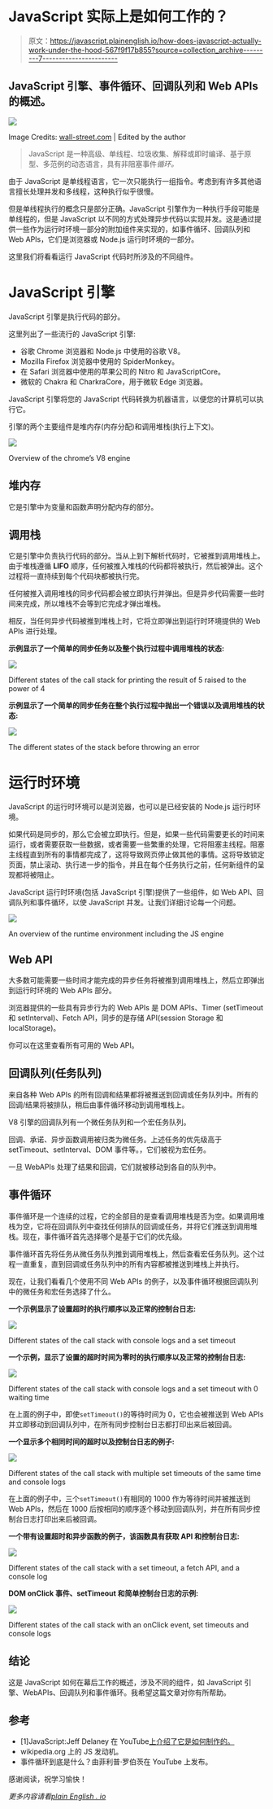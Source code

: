 # JavaScript 实际上是如何工作的？

> 原文：<https://javascript.plainenglish.io/how-does-javascript-actually-work-under-the-hood-567f9f17b855?source=collection_archive---------7----------------------->

## JavaScript 引擎、事件循环、回调队列和 Web APIs 的概述。

![](img/dc8a508015cc0b9f8e3c9572ee65452e.png)

Image Credits: [wall-street.com](https://wall-street.com/wp-content/uploads/2017/01/JavaScript.gif) | Edited by the author

> JavaScript 是一种高级、单线程、垃圾收集、解释或即时编译、基于原型、多范例的动态语言，具有非阻塞事件*循环。*

由于 JavaScript 是单线程语言，它一次只能执行一组指令。考虑到有许多其他语言擅长处理并发和多线程，这种执行似乎很慢。

但是单线程执行的概念只是部分正确。JavaScript 引擎作为一种执行手段可能是单线程的，但是 JavaScript 以不同的方式处理异步代码以实现并发。这是通过提供一些作为运行时环境一部分的附加组件来实现的，如事件循环、回调队列和 Web APIs，它们是浏览器或 Node.js 运行时环境的一部分。

这里我们将看看运行 JavaScript 代码时所涉及的不同组件。

# JavaScript 引擎

JavaScript 引擎是执行代码的部分。

这里列出了一些流行的 JavaScript 引擎:

*   谷歌 Chrome 浏览器和 Node.js 中使用的谷歌 V8。
*   Mozilla Firefox 浏览器中使用的 SpiderMonkey。
*   在 Safari 浏览器中使用的苹果公司的 Nitro 和 JavaScriptCore。
*   微软的 Chakra 和 CharkraCore，用于微软 Edge 浏览器。

JavaScript 引擎将您的 JavaScript 代码转换为机器语言，以便您的计算机可以执行它。

引擎的两个主要组件是堆内存(内存分配)和调用堆栈(执行上下文)。

![](img/fed88d3f03f26dbae1b1699dec09851d.png)

Overview of the chrome’s V8 engine

## **堆内存**

它是引擎中为变量和函数声明分配内存的部分。

## **调用栈**

它是引擎中负责执行代码的部分。当从上到下解析代码时，它被推到调用堆栈上。由于堆栈遵循 **LIFO** 顺序，任何被推入堆栈的代码都将被执行，然后被弹出。这个过程将一直持续到每个代码块都被执行完。

任何被推入调用堆栈的同步代码都会被立即执行并弹出。但是异步代码需要一些时间来完成，所以堆栈不会等到它完成才弹出堆栈。

相反，当任何异步代码被推到堆栈上时，它将立即弹出到运行时环境提供的 Web APIs 进行处理。

**示例显示了一个简单的同步任务以及整个执行过程中调用堆栈的状态:**

![](img/25f5e7becb36ab70453c133744f62b26.png)

Different states of the call stack for printing the result of 5 raised to the power of 4

**示例显示了一个简单的同步任务在整个执行过程中抛出一个错误以及调用堆栈的状态:**

![](img/dfb29acd308690e7c26cb86db588cedf.png)

The different states of the stack before throwing an error

# 运行时环境

JavaScript 的运行时环境可以是浏览器，也可以是已经安装的 Node.js 运行时环境。

如果代码是同步的，那么它会被立即执行。但是，如果一些代码需要更长的时间来运行，或者需要获取一些数据，或者需要一些繁重的处理，它将阻塞主线程。阻塞主线程直到所有的事情都完成了，这将导致网页停止做其他的事情。这将导致锁定页面，禁止滚动、执行进一步的指令，并且在每个任务执行之前，任何新组件的呈现都将被阻止。

JavaScript 运行时环境(包括 JavaScript 引擎)提供了一些组件，如 Web API、回调队列和事件循环，以使 JavaScript 并发。让我们详细讨论每一个问题。

![](img/43b92bed9b8bd3fb0fde3ed7a1d0b05b.png)

An overview of the runtime environment including the JS engine

## **Web API**

大多数可能需要一些时间才能完成的异步任务将被推到调用堆栈上，然后立即弹出到运行时环境的 Web APIs 部分。

浏览器提供的一些具有异步行为的 Web APIs 是 DOM APIs、Timer (setTimeout 和 setInterval)、Fetch API，同步的是存储 API(session Storage 和 localStorage)。

你可以在这里查看所有可用的 Web API。

## **回调队列(任务队列)**

来自各种 Web APIs 的所有回调和结果都将被推送到回调或任务队列中。所有的回调/结果将被排队，稍后由事件循环移动到调用堆栈上。

V8 引擎的回调队列有一个微任务队列和一个宏任务队列。

回调、承诺、异步函数调用被归类为微任务。上述任务的优先级高于 setTimeout、setInterval、DOM 事件等。，它们被视为宏任务。

一旦 WebAPIs 处理了结果和回调，它们就被移动到各自的队列中。

## **事件循环**

事件循环是一个连续的过程，它的全部目的是查看调用堆栈是否为空。如果调用堆栈为空，它将在回调队列中查找任何排队的回调或任务，并将它们推送到调用堆栈。现在，事件循环首先选择哪个是基于它们的优先级。

事件循环首先将任务从微任务队列推到调用堆栈上，然后查看宏任务队列。这个过程一直重复，直到回调或任务队列中的所有内容都被推送到堆栈上并执行。

现在，让我们看看几个使用不同 Web APIs 的例子，以及事件循环根据回调队列中的微任务和宏任务选择了什么。

**一个示例显示了设置超时的执行顺序以及正常的控制台日志:**

![](img/749ff3de105857383a629d9126640674.png)

Different states of the call stack with console logs and a set timeout

**一个示例，显示了设置的超时时间为零时的执行顺序以及正常的控制台日志:**

![](img/570baf071063d0213803b96fa2a39408.png)

Different states of the call stack with console logs and a set timeout with 0 waiting time

在上面的例子中，即使`setTimeout()`的等待时间为 0，它也会被推送到 Web APIs 并立即移动到回调队列中，在所有同步控制台日志都打印出来后被回调。

**一个显示多个相同时间的超时以及控制台日志的例子:**

![](img/98d895e22a52025c761a3acb3098f06a.png)

Different states of the call stack with multiple set timeouts of the same time and console logs

在上面的例子中，三个`setTimeout()`有相同的 1000 作为等待时间并被推送到 Web APIs，然后在 1000 后按相同的顺序逐个移动到回调队列，并在所有同步控制台日志打印出来后被回调。

**一个带有设置超时和异步函数的例子，该函数具有获取 API 和控制台日志:**

![](img/4276ce3bbc2f3e07fa38b0fd26d5893a.png)

Different states of the call stack with a set timeout, a fetch API, and a console log

**DOM onClick 事件、setTimeout 和简单控制台日志的示例:**

![](img/aa47d2eb15c030954e2963cb60d41dfe.png)

Different states of the call stack with an onClick event, set timeouts and console logs

## 结论

这是 JavaScript 如何在幕后工作的概述，涉及不同的组件，如 JavaScript 引擎、WebAPIs、回调队列和事件循环。我希望这篇文章对你有所帮助。

## 参考

*   [1]JavaScript:Jeff Delaney 在 YouTube[上介绍了它是如何制作的。](https://www.youtube.com/watch?v=FSs_JYwnAdI)
*   wikipedia.org 上的 JS 发动机。
*   事件循环到底是什么？由菲利普·罗伯茨在 YouTube 上发布。

感谢阅读，祝学习愉快！

*更多内容请看*[*plain English . io*](http://plainenglish.io/)